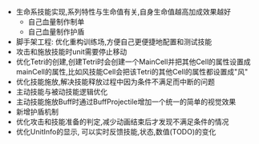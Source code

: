 - 生命系技能实现,系列特性与生命值有关,自身生命值越高加成效果越好
    - 自己血量制作制单
    - 自己血量制作护盾
- 脚手架工程: 优化重构训练场,方便自己更便捷地配置和测试技能
- 攻击和施放技能时unit需要停止移动
- 优化Tetri的创建,创建Tetri时会创建一个MainCell并把其他Cell的属性设置成mainCell的属性,比如风技能Cell会把该Tetri的其他Cell的属性都设置成"风"
- 优化技能施放,解决技能释放过程中因为条件不满足而中断的问题
- 主动技能与被动技能逻辑优化
- 主动技能施放Buff时通过BuffProjectile增加一个统一的简单的视觉效果
- 新增护盾机制
- 优化攻击和技能准备的判定,减少动画结束后才发现不满足条件的情况
- 优化UnitInfo的显示, 可以实时反馈技能,状态,数值(TODO)的变化